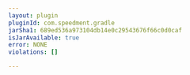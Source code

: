 ```yaml
---
layout: plugin
pluginId: com.speedment.gradle
jarSha1: 689ed536a973104db14e0c29543676f66c0d0caf
isJarAvailable: true
error: NONE
violations: []

---
```

